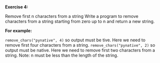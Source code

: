 **Exercise 4:** 

Remove first n characters from a string
Write a program to remove characters from a string starting from zero up to n and return a new string.

**For example:**

`remove_chars("pynative", 4)` so output must be tive. Here we need to remove first four characters from a string.
`remove_chars("pynative", 2)` so output must be native. Here we need to remove first two characters from a string.
Note: n must be less than the length of the string.
